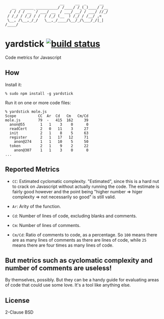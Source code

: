                              __     __  _      __
       __  ______ __________/ /____/ /_(_)____/ /__
      / / / / __ `/ ___/ __  / ___/ __/ / ___/ //_/
     / /_/ / /_/ / /  / /_/ (__  ) /_/ / /__/ ,<
     \__, /\__,_/_/   \__,_/____/\__/_/\___/_/|_|
    /____/

yardstick [![build status](https://secure.travis-ci.org/calmh/node-inpath.png)](http://travis-ci.org/calmh/node-inpath)
=========

Code metrics for Javascript

How
---

Install it:

    % sudo npm install -g yardstick

Run it on one or more code files:

    % yardstick mole.js 
    Scope          CC  Ar  Cd   Cm   Cm/Cd
    mole.js        79  -   415  162     39
      anon@55       1   1    3    0      0
      readCert      2   0   11    3     27
      init          2   1    8    5     63
      register      2   1   17   12     71
        anon@274    1   1   10    5     50
      token         2   1    9    2     22
        anon@307    1   1    3    0      0
    ...

Reported Metrics
----------------

  - `CC`: Estimated cyclomatic complexity. "Estimated", since this is a hard
    nut to crack on Javascript without actually running the code. The estimate
    is fairly good however and the point being "higher number => higer
    complexity => not necessarily so good" is still valid.

  - `Ar`: Arity of the function.

  - `Cd`: Number of lines of code, excluding blanks and comments.

  - `Cm`: Number of lines of comments.

  - `Cm/Cd`: Ratio of comments to code, as a percentage. So `100` means there
    are as many lines of comments as there are lines of code, while `25` means
    there are four times as many lines of code.

But metrics such as cyclomatic complexity and number of comments are useless!
-----------------------------------------------------------------------------

By themselves, possibly. But they can be a handy guide for evaluating areas of
code that could use some love. It's a tool like anything else.

License
-------

2-Clause BSD


